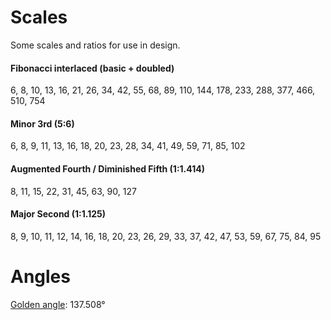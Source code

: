 # Scales

Some scales and ratios for use in design.

#### Fibonacci interlaced (basic + doubled)
6, 8, 10, 13, 16, 21, 26, 34, 42, 55, 68, 89, 110, 144, 178, 233, 288, 377, 466, 510, 754

#### Minor 3rd (5:6)
6, 8, 9, 11, 13, 16, 18, 20, 23, 28, 34, 41, 49, 59, 71, 85, 102

#### Augmented Fourth / Diminished Fifth (1:1.414)
8, 11, 15, 22, 31, 45, 63, 90, 127

#### Major Second (1:1.125)
8, 9, 10, 11, 12, 14, 16, 18, 20, 23, 26, 29, 33, 37, 42, 47, 53, 59, 67, 75, 84, 95


# Angles

[Golden angle](http://en.wikipedia.org/wiki/Golden_angle): 137.508°